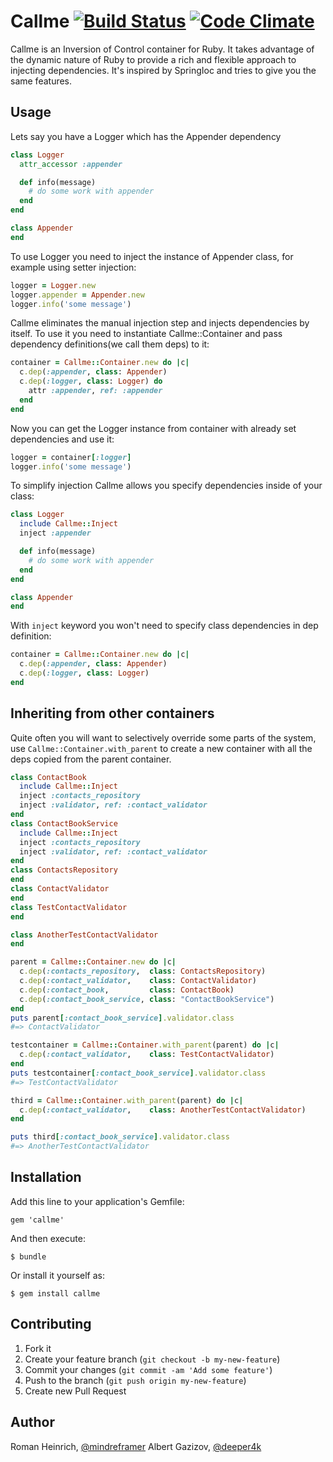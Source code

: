 # Callme [![Build Status](https://travis-ci.org/mindreframer/callme.svg)](https://travis-ci.org/mindreframer/callme) [![Code Climate](https://codeclimate.com/github/mindreframer/callme.svg)](https://codeclimate.com/github/mindreframer/callme)



Callme is an Inversion of Control container for Ruby.
It takes advantage of the dynamic nature of Ruby to provide a rich and flexible approach to injecting dependencies.
It's inspired by SpringIoc and tries to give you the same features.

## Usage
Lets say you have a Logger which has the Appender dependency

```ruby
class Logger
  attr_accessor :appender

  def info(message)
    # do some work with appender
  end
end

class Appender
end
```
To use Logger you need to inject the instance of Appender class, for example
using setter injection:
```ruby
logger = Logger.new
logger.appender = Appender.new
logger.info('some message')
```

Callme eliminates the manual injection step and injects dependencies by itself.
To use it you need to instantiate Callme::Container and pass dependency definitions(we call them deps) to it:
```ruby
container = Callme::Container.new do |c|
  c.dep(:appender, class: Appender)
  c.dep(:logger, class: Logger) do
    attr :appender, ref: :appender
  end
end
```
Now you can get the Logger instance from container with already set dependencies and use it:
```ruby
logger = container[:logger]
logger.info('some message')
```

To simplify injection Callme allows you specify dependencies inside of your class:
```ruby
class Logger
  include Callme::Inject
  inject :appender

  def info(message)
    # do some work with appender
  end
end

class Appender
end
```
With `inject` keyword you won't need to specify class dependencies in dep definition:
```ruby
container = Callme::Container.new do |c|
  c.dep(:appender, class: Appender)
  c.dep(:logger, class: Logger)
end
```



## Inheriting from other containers
Quite often you will want to selectively override some parts of the system, use `Callme::Container.with_parent` to
create a new container with all the deps copied from the parent container.

```ruby
class ContactBook
  include Callme::Inject
  inject :contacts_repository
  inject :validator, ref: :contact_validator
end
class ContactBookService
  include Callme::Inject
  inject :contacts_repository
  inject :validator, ref: :contact_validator
end
class ContactsRepository
end
class ContactValidator
end
class TestContactValidator
end

class AnotherTestContactValidator
end

parent = Callme::Container.new do |c|
  c.dep(:contacts_repository,  class: ContactsRepository)
  c.dep(:contact_validator,    class: ContactValidator)
  c.dep(:contact_book,         class: ContactBook)
  c.dep(:contact_book_service, class: "ContactBookService")
end
puts parent[:contact_book_service].validator.class
#=> ContactValidator

testcontainer = Callme::Container.with_parent(parent) do |c|
  c.dep(:contact_validator,    class: TestContactValidator)
end
puts testcontainer[:contact_book_service].validator.class
#=> TestContactValidator

third = Callme::Container.with_parent(parent) do |c|
  c.dep(:contact_validator,    class: AnotherTestContactValidator)
end

puts third[:contact_book_service].validator.class
#=> AnotherTestContactValidator
```


## Installation

Add this line to your application's Gemfile:

    gem 'callme'

And then execute:

    $ bundle

Or install it yourself as:

    $ gem install callme

## Contributing

1. Fork it
2. Create your feature branch (`git checkout -b my-new-feature`)
3. Commit your changes (`git commit -am 'Add some feature'`)
4. Push to the branch (`git push origin my-new-feature`)
5. Create new Pull Request

## Author
Roman Heinrich, [@mindreframer](https://twitter.com/mindreframer)
Albert Gazizov, [@deeper4k](https://twitter.com/deeper4k)
